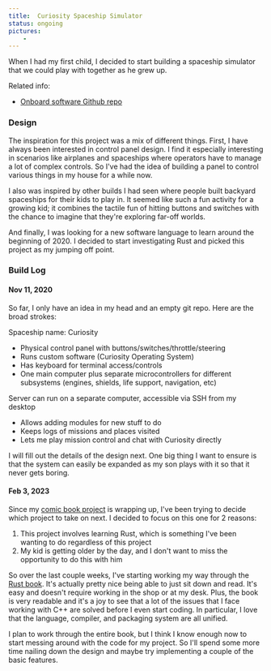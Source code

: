 ```yaml
---
title:  Curiosity Spaceship Simulator
status: ongoing
pictures:
    -
---
```


When I had my first child, I decided to start building a spaceship simulator that we could play with together as he grew up.

Related info:
* [Onboard software Github repo](https://github.com/Angineer/curiosity-os)

### Design
The inspiration for this project was a mix of different things. First, I have always been interested in control panel design. I find it especially interesting in scenarios like airplanes and spaceships where operators have to manage a lot of complex controls. So I've had the idea of building a panel to control various things in my house for a while now.

I also was inspired by other builds I had seen where people built backyard spaceships for their kids to play in. It seemed like such a fun activity for a growing kid; it combines the tactile fun of hitting buttons and switches with the chance to imagine that they're exploring far-off worlds.

And finally, I was looking for a new software language to learn around the beginning of 2020. I decided to start investigating Rust and picked this project as my jumping off point.

### Build Log

#### Nov 11, 2020
So far, I only have an idea in my head and an empty git repo. Here are the broad strokes:

Spaceship name: Curiosity
- Physical control panel with buttons/switches/throttle/steering
- Runs custom software (Curiosity Operating System)
- Has keyboard for terminal access/controls
- One main computer plus separate microcontrollers for different subsystems (engines, shields, life support, navigation, etc)

Server can run on a separate computer, accessible via SSH from my desktop
- Allows adding modules for new stuff to do
- Keeps logs of missions and places visited
- Lets me play mission control and chat with Curiosity directly

I will fill out the details of the design next. One big thing I want to ensure is that the system can easily be expanded as my son plays with it so that it never gets boring.

#### Feb 3, 2023
Since my <a href="iris.html">comic book project</a> is wrapping up, I've been trying to decide which project to take on next. I decided to focus on this one for 2 reasons:
1. This project involves learning Rust, which is something I've been wanting to do regardless of this project
2. My kid is getting older by the day, and I don't want to miss the opportunity to do this with him

So over the last couple weeks, I've starting working my way through the <a href="https://doc.rust-lang.org/book">Rust book</a>. It's actually pretty nice being able to just sit down and read. It's easy and doesn't require working in the shop or at my desk. Plus, the book is very readable and it's a joy to see that a lot of the issues that I face working with C++ are solved before I even start coding. In particular, I love that the language, compiler, and packaging system are all unified.

I plan to work through the entire book, but I think I know enough now to start messing around with the code for my project. So I'll spend some more time nailing down the design and maybe try implementing a couple of the basic features.
